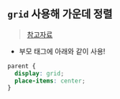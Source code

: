 ## `grid` 사용해 가운데 정렬
> [참고자료](https://velog.io/@leemember/display-grid-%EB%A5%BC-%EC%82%AC%EC%9A%A9%ED%95%98%EC%97%AC-%EA%B0%80%EC%9A%B4%EB%8D%B0-%EC%A0%95%EB%A0%AC%ED%95%98%EB%8A%94-%EB%B0%A9%EB%B2%95)
- 부모 태그에 아래와 같이 사용!


```css
parent {
  display: grid;
  place-items: center;
}
```
